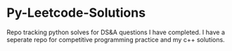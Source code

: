 # Py-Leetcode-Solutions
Repo tracking python solves for DS&A questions I have completed. I have a seperate repo for competitive programming practice and my c++ solutions. 
